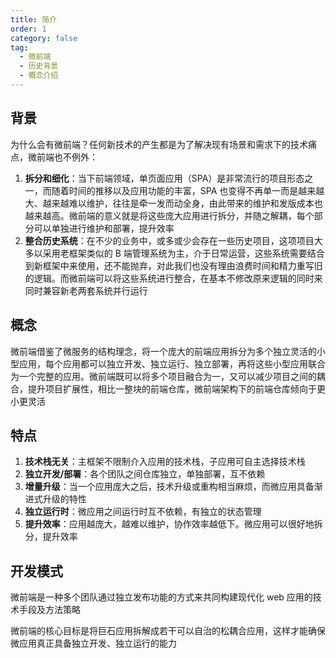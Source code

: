 ```yaml
---
title: 简介
order: 1
category: false
tag:
  - 微前端
  - 历史背景
  - 概念介绍
---
```


## 背景

为什么会有微前端？任何新技术的产生都是为了解决现有场景和需求下的技术痛点，微前端也不例外：

1. **拆分和细化**：当下前端领域，单页面应用（SPA）是非常流行的项目形态之一，而随着时间的推移以及应用功能的丰富，SPA 也变得不再单一而是越来越大、越来越难以维护，往往是牵一发而动全身，由此带来的维护和发版成本也越来越高。微前端的意义就是将这些庞大应用进行拆分，并随之解耦，每个部分可以单独进行维护和部署，提升效率
2. **整合历史系统**：在不少的业务中，或多或少会存在一些历史项目，这项项目大多以采用老框架类似的 B 端管理系统为主，介于日常运营，这些系统需要结合到新框架中来使用，还不能抛弃，对此我们也没有理由浪费时间和精力重写旧的逻辑。而微前端可以将这些系统进行整合，在基本不修改原来逻辑的同时来同时兼容新老两套系统并行运行

## 概念

微前端借鉴了微服务的结构理念，将一个庞大的前端应用拆分为多个独立灵活的小型应用，每个应用都可以独立开发、独立运行、独立部署，再将这些小型应用联合为一个完整的应用。微前端既可以将多个项目融合为一，又可以减少项目之间的耦合，提升项目扩展性，相比一整块的前端仓库，微前端架构下的前端仓库倾向于更小更灵活

## 特点

1. **技术栈无关**：主框架不限制介入应用的技术栈，子应用可自主选择技术栈
2. **独立开发/部署**：各个团队之间仓库独立，单独部署，互不依赖
3. **增量升级**：当一个应用庞大之后，技术升级或重构相当麻烦，而微应用具备渐进式升级的特性
4. **独立运行时**：微应用之间运行时互不依赖，有独立的状态管理
5. **提升效率**：应用越庞大，越难以维护，协作效率越低下。微应用可以很好地拆分，提升效率

## 开发模式

微前端是一种多个团队通过独立发布功能的方式来共同构建现代化 web 应用的技术手段及方法策略

微前端的核心目标是将巨石应用拆解成若干可以自治的松耦合应用，这样才能确保微应用真正具备独立开发、独立运行的能力
